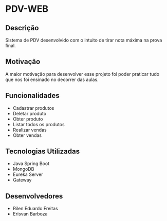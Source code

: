 # PDV-WEB

## Descrição

Sistema de  PDV desenvolvido com o intuito de tirar nota máxima na prova final.

## Motivação

A maior motivação para desenvolver esse projeto foi poder praticar tudo que nos foi ensinado no decorrer das aulas.

## Funcionalidades

- Cadastrar produtos
- Deletar produto
- Obter produto
- Listar todos os produtos
- Realizar vendas
- Obter vendas

## Tecnologias Utilizadas

- Java Spring Boot
- MongoDB
- Eureka Server
- Gateway

## Desenvolvedores

- Rilen Eduardo Freitas
- Erisvan Barboza
